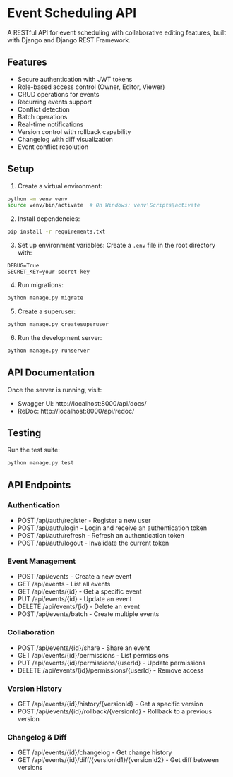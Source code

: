 # Event Scheduling API

A RESTful API for event scheduling with collaborative editing features, built with Django and Django REST Framework.

## Features

- Secure authentication with JWT tokens
- Role-based access control (Owner, Editor, Viewer)
- CRUD operations for events
- Recurring events support
- Conflict detection
- Batch operations
- Real-time notifications
- Version control with rollback capability
- Changelog with diff visualization
- Event conflict resolution

## Setup

1. Create a virtual environment:
```bash
python -m venv venv
source venv/bin/activate  # On Windows: venv\Scripts\activate
```

2. Install dependencies:
```bash
pip install -r requirements.txt
```

3. Set up environment variables:
Create a `.env` file in the root directory with:
```
DEBUG=True
SECRET_KEY=your-secret-key
```

4. Run migrations:
```bash
python manage.py migrate
```

5. Create a superuser:
```bash
python manage.py createsuperuser
```

6. Run the development server:
```bash
python manage.py runserver
```

## API Documentation

Once the server is running, visit:
- Swagger UI: http://localhost:8000/api/docs/
- ReDoc: http://localhost:8000/api/redoc/

## Testing

Run the test suite:
```bash
python manage.py test
```

## API Endpoints

### Authentication
- POST /api/auth/register - Register a new user
- POST /api/auth/login - Login and receive an authentication token
- POST /api/auth/refresh - Refresh an authentication token
- POST /api/auth/logout - Invalidate the current token

### Event Management
- POST /api/events - Create a new event
- GET /api/events - List all events
- GET /api/events/{id} - Get a specific event
- PUT /api/events/{id} - Update an event
- DELETE /api/events/{id} - Delete an event
- POST /api/events/batch - Create multiple events

### Collaboration
- POST /api/events/{id}/share - Share an event
- GET /api/events/{id}/permissions - List permissions
- PUT /api/events/{id}/permissions/{userId} - Update permissions
- DELETE /api/events/{id}/permissions/{userId} - Remove access

### Version History
- GET /api/events/{id}/history/{versionId} - Get a specific version
- POST /api/events/{id}/rollback/{versionId} - Rollback to a previous version

### Changelog & Diff
- GET /api/events/{id}/changelog - Get change history
- GET /api/events/{id}/diff/{versionId1}/{versionId2} - Get diff between versions 
